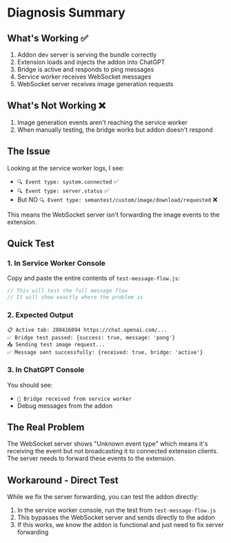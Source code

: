 # Diagnosis Summary

## What's Working ✅
1. Addon dev server is serving the bundle correctly
2. Extension loads and injects the addon into ChatGPT
3. Bridge is active and responds to ping messages
4. Service worker receives WebSocket messages
5. WebSocket server receives image generation requests

## What's Not Working ❌
1. Image generation events aren't reaching the service worker
2. When manually testing, the bridge works but addon doesn't respond

## The Issue
Looking at the service worker logs, I see:
- `🔍 Event type: system.connected` ✅
- `🔍 Event type: server.status` ✅
- But NO `🔍 Event type: semantest/custom/image/download/requested` ❌

This means the WebSocket server isn't forwarding the image events to the extension.

## Quick Test

### 1. In Service Worker Console
Copy and paste the entire contents of `test-message-flow.js`:
```javascript
// This will test the full message flow
// It will show exactly where the problem is
```

### 2. Expected Output
```
📋 Active tab: 280416094 https://chat.openai.com/...
✅ Bridge test passed: {success: true, message: 'pong'}
📤 Sending test image request...
✅ Message sent successfully: {received: true, bridge: 'active'}
```

### 3. In ChatGPT Console
You should see:
- `🌉 Bridge received from service worker`
- Debug messages from the addon

## The Real Problem

The WebSocket server shows "Unknown event type" which means it's receiving the event but not broadcasting it to connected extension clients. The server needs to forward these events to the extension.

## Workaround - Direct Test

While we fix the server forwarding, you can test the addon directly:

1. In the service worker console, run the test from `test-message-flow.js`
2. This bypasses the WebSocket server and sends directly to the addon
3. If this works, we know the addon is functional and just need to fix server forwarding